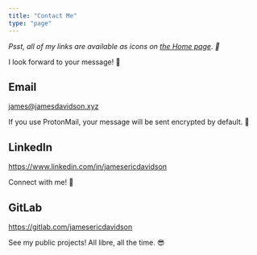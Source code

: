 ```yaml
---
title: "Contact Me"
type: "page"
---
```


*Psst, all of my links are available as icons on [the Home page](/)*. *👀*

I look forward to your message! 📩

## Email

<james@jamesdavidson.xyz>

If you use ProtonMail, your message will be sent encrypted by default. 🤫

## LinkedIn

<https://www.linkedin.com/in/jamesericdavidson>

Connect with me! 🤝

## GitLab

<https://gitlab.com/jamesericdavidson>

See my public projects! All libre, all the time. 😎
